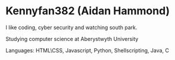 # Kennyfan382 (Aidan Hammond)

I like coding, cyber security and watching south park.

Studying computer science at Aberystwyth University

Languages: HTML\CSS, Javascript, Python, Shellscripting, Java, C
